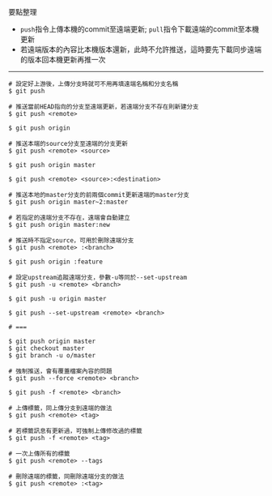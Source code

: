 要點整理
- `push`指令上傳本機的commit至遠端更新; `pull`指令下載遠端的commit至本機更新
- 若遠端版本的內容比本機版本還新，此時不允許推送，這時要先下載同步遠端的版本回本機更新再推一次

---

```
# 設定好上游後，上傳分支時就可不用再填遠端名稱和分支名稱
$ git push
```

```
# 推送當前HEAD指向的分支至遠端更新，若遠端分支不存在則新建分支
$ git push <remote>

$ git push origin
```

```
# 推送本端的source分支至遠端的分支更新
$ git push <remote> <source>

$ git push origin master
```

```
$ git push <remote> <source>:<destination>

# 推送本地的master分支的前兩個commit更新遠端的master分支
$ git push origin master~2:master

# 若指定的遠端分支不存在，遠端會自動建立
$ git push origin master:new
```

```
# 推送時不指定source，可用於刪除遠端分支
$ git push <remote> :<branch>

$ git push origin :feature
```

```
# 設定upstream追蹤遠端分支，參數-u等同於--set-upstream
$ git push -u <remote> <branch>

$ git push -u origin master

$ git push --set-upstream <remote> <branch>

# ===

$ git push origin master
$ git checkout master
$ git branch -u o/master
```

```
# 強制推送，會有覆蓋檔案內容的問題
$ git push --force <remote> <branch>

$ git push -f <remote> <branch>
```

```
# 上傳標籤，同上傳分支到遠端的做法
$ git push <remote> <tag>

# 若標籤訊息有更新過，可強制上傳修改過的標籤
$ git push -f <remote> <tag>

# 一次上傳所有的標籤
$ git push <remote> --tags
```

```
# 刪除遠端的標籤，同刪除遠端分支的做法
$ git push <remote> :<tag>
```